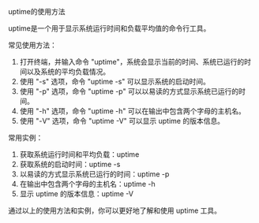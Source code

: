 uptime的使用方法
uptime是一个用于显示系统运行时间和负载平均值的命令行工具。

常见使用方法：
1. 打开终端，并输入命令 "uptime"，系统会显示当前的时间、系统已运行的时间以及系统的平均负载情况。
2. 使用 "-s" 选项，命令 "uptime -s" 可以显示系统的启动时间。
3. 使用 "-p" 选项，命令 "uptime -p" 可以以易读的方式显示系统已运行的时间。
4. 使用 "-h" 选项，命令 "uptime -h" 可以在输出中包含两个字母的主机名。
5. 使用 "-V" 选项，命令 "uptime -V" 可以显示 uptime 的版本信息。

常用实例：
1. 获取系统运行时间和平均负载：uptime
2. 获取系统的启动时间：uptime -s
3. 以易读的方式显示系统已运行的时间：uptime -p
4. 在输出中包含两个字母的主机名：uptime -h
5. 显示 uptime 的版本信息：uptime -V

通过以上的使用方法和实例，你可以更好地了解和使用 uptime 工具。